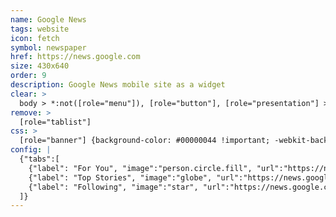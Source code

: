 ```yaml
---
name: Google News
tags: website
icon: fetch 
symbol: newspaper
href: https://news.google.com
size: 430x640
order: 9
description: Google News mobile site as a widget
clear: >
  body > *:not([role="menu"]), [role="button"], [role="presentation"] > a
remove: >
  [role="tablist"]
css: >
  [role="banner"] {background-color: #00000044 !important; -webkit-backdrop-filter: blur(20px);}
config: |
  {"tabs":[
    {"label": "For You", "image":"person.circle.fill", "url":"https://news.google.com/foryou"},
    {"label": "Top Stories", "image":"globe", "url":"https://news.google.com/topstories"},
    {"label": "Following", "image":"star", "url":"https://news.google.com/my/library"}
  ]}
---
```

